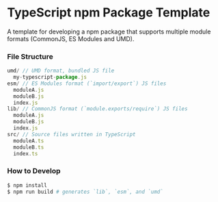 TypeScript npm Package Template
===============================

A template for developing a npm package that supports multiple module formats (CommonJS, ES Modules and UMD).

### File Structure

```javascript
umd/ // UMD format, bundled JS file
  my-typescript-package.js
esm/ // ES Modules format (`import/export`) JS files
  moduleA.js
  moduleB.js
  index.js
lib/ // CommonJS format (`module.exports/require`) JS files
  moduleA.js
  moduleB.js
  index.js
src/ // Source files written in TypeScript
  moduleA.ts
  moduleB.ts
  index.ts
```

### How to Develop

```zsh
$ npm install
$ npm run build # generates `lib`, `esm`, and `umd`
```
